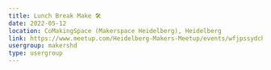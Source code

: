 ```yaml
---
title: Lunch Break Make 🛠️
date: 2022-05-12
location: CoMakingSpace (Makerspace Heidelberg), Heidelberg
link: https://www.meetup.com/Heidelberg-Makers-Meetup/events/wfjpssydchbqb/
usergroup: makershd
type: usergroup
---
```

